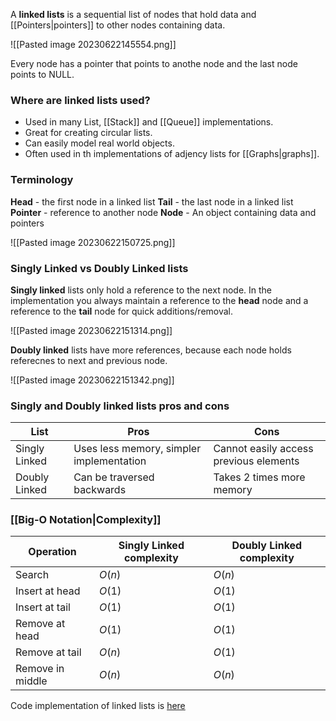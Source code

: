 A **linked lists** is a sequential list of nodes that hold data and [[Pointers|pointers]] to other nodes containing data.

![[Pasted image 20230622145554.png]]

Every node has a pointer that points to anothe node and the last node points to NULL.

### Where are linked lists used?

- Used in many List, [[Stack]] and [[Queue]] implementations.
- Great for creating circular lists.
- Can easily model real world objects.
- Often used in th implementations of adjency lists for [[Graphs|graphs]].

### Terminology

**Head** - the first node in a linked list
**Tail** - the last node in a linked list
**Pointer** - reference to another node
**Node** - An object containing data and pointers

![[Pasted image 20230622150725.png]]

### Singly Linked vs Doubly Linked lists

**Singly linked** lists only hold a reference to the next node. In the implementation you always maintain a reference to the **head** node and a reference to the **tail** node for quick additions/removal.

![[Pasted image 20230622151314.png]]

**Doubly linked** lists have more references, because each node holds referecnes to next and previous node. 

![[Pasted image 20230622151342.png]]

### Singly and Doubly linked lists pros and cons

| List | Pros | Cons |
| --- | --- | ---| 
| Singly Linked | Uses less memory, simpler implementation | Cannot easily access previous elements |
| Doubly Linked | Can be traversed backwards | Takes 2 times more memory |

### [[Big-O Notation|Complexity]]

| Operation | Singly Linked complexity | Doubly Linked complexity |
| --- | --- | --- |
| Search | $O(n)$ | $O(n)$ |
| Insert at head | $O(1)$ | $O(1)$ |
| Insert at tail | $O(1)$ | $O(1)$ |
| Remove at head | $O(1)$ | $O(1)$ |
| Remove at tail | $O(n)$ | $O(1)$ |
| Remove in middle | $O(n)$ | $O(n)$ |

Code implementation of linked lists is [here](https://github.com/williamfiset/DEPRECATED-data-structures/blob/master/com/williamfiset/datastructures/linkedlist/DoublyLinkedList.java)
